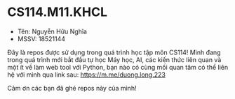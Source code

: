 # CS114.M11.KHCL
- Tên: Nguyễn Hữu Nghĩa
- MSSV: 18521144

Đây là repos được sử dụng trong quá trình học tập môn CS114! Mình đang trong quá trình mới bắt đầu tự học Máy học, AI, các kiến thức liên quan và một ít về làm web tool với Python, bạn nào có cùng mối quan tâm có thể liên hệ với mình qua link sau: https://m.me/duong.long.223

Cảm ơn các bạn đã ghé repos này của mình!

